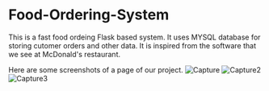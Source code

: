 # Food-Ordering-System
This is a fast food ordeing Flask based system.
It uses MYSQL database for storing cutomer orders and other data.
It is inspired from the software that we see at McDonald's restaurant.


Here are some screenshots of a page of our project.
![Capture](https://user-images.githubusercontent.com/68397555/137584712-5ca67d4c-7c4e-4b38-88f4-edbc58e9627f.JPG)
![Capture2](https://user-images.githubusercontent.com/68397555/137584773-62248f21-907a-494f-b052-503ef5c46339.JPG)
![Capture3](https://user-images.githubusercontent.com/68397555/137584805-da67c14c-e4ac-422d-b43c-a5b4104a17ef.JPG)
